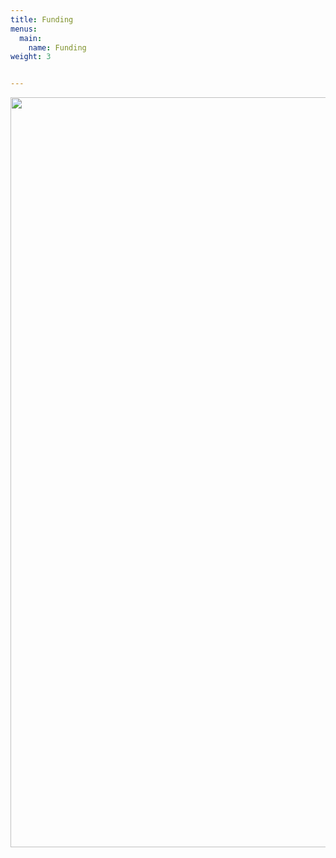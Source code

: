 ```yaml
---
title: Funding
menus:
  main:
    name: Funding
weight: 3


---
```


<a href="http://gepris.dfg.de/gepris/projekt/407518790?context=projekt&task=showDetail&id=407518790&"><img style="float: right;" src="/images//DFG_Logo.png" width="1200"></a>

